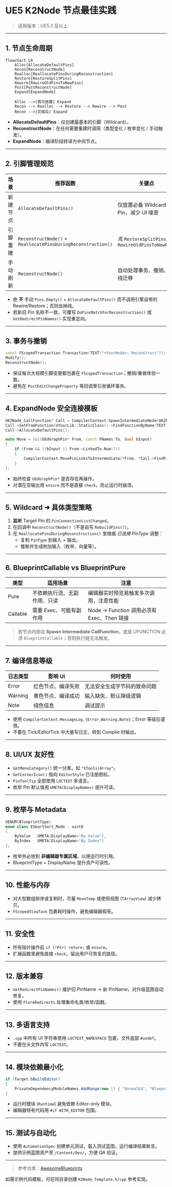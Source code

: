 # UE5 K2Node 节点最佳实践

> 适用版本：UE5.3 及以上

---

## 1. 节点生命周期

```mermaid
flowchart LR
    Alloc[AllocateDefaultPins]
    Recon[ReconstructNode]
    Realloc[ReallocatePinsDuringReconstruction]
    Restore[RestoreSplitPins]
    Rewire[RewireOldPinsToNewPins]
    Post[PostReconstructNode]
    Expand[ExpandNode]

    Alloc -->|首次放置| Expand
    Recon --> Realloc --> Restore --> Rewire --> Post
    Recon -->|完成后| Expand
```

* **AllocateDefaultPins**：仅创建最基本的引脚（Wildcard）。
* **ReconstructNode**：在任何需要重建时调用（类型变化 / 枚举变化 / 手动触发）。
* **ExpandNode**：编译阶段转译为中间节点。

---

## 2. 引脚管理规范

| 场景 | 推荐函数 | 关键点 |
| --- | --- | --- |
| 新建节点 | `AllocateDefaultPins()` | 仅放置必备 Wildcard Pin，减少 UI 噪音 |
| 引脚重建 | `ReconstructNode()` + `ReallocatePinsDuringReconstruction()` | *先* `RestoreSplitPins` *后* `RewireOldPinsToNewPins` |
| 手动刷新 | `ReconstructNode()` | 自动处理事务、撤销、连线迁移 |

* 绝 **不** 手动 `Pins.Empty()` + `AllocateDefaultPins()` 而不调用引擎自带的 Rewire/Restore；否则会掉线。
* 若新旧 Pin 名称不一致，可覆写 `DoPinsMatchForReconstruction()` 或 `GetRedirectPinNames()` 实现重定向。

---

## 3. 事务与撤销

```cpp
const FScopedTransaction Transaction(TEXT("<YourNode>: Reconstruct"));
Modify();
ReconstructNode();
```

* 保证每次大规模引脚变更都包裹在 `FScopedTransaction`；撤销/重做体验一致。
* 避免在 `PostEditChangeProperty` 等回调里引发循环事务。

---

## 4. ExpandNode 安全连接模板

```cpp
UK2Node_CallFunction* Call = CompilerContext.SpawnIntermediateNode<UK2Node_CallFunction>(this, SourceGraph);
Call->SetFromFunction(UYourLib::StaticClass()->FindFunctionByName(TEXT("Func")));
Call->AllocateDefaultPins();

auto Move = [&](UEdGraphPin* From, const FName& To, bool bInput)
{
    if (From && (!bInput || From->LinkedTo.Num()))
    {
        CompilerContext.MovePinLinksToIntermediate(*From, *Call->FindPin(To));
    }
};
```

* 始终检查 `UEdGraphPin*` 是否存在再操作。
* 对潜在空输出用 `ensure` 而不是直接 `check`，防止运行时崩溃。

---

## 5. Wildcard ➜ 具体类型策略

1. **监听** Target Pin 的 `PinConnectionListChanged`。  
2. 在回调中 `ReconstructNode()`（不是自写 `RebuildPins()`）。  
3. 在 `ReallocatePinsDuringReconstruction()` 里根据 *已连接 PinType* 调整：  
   * 复制 `PinType` 到输入 + 输出。  
   * 推断并生成附加输入（枚举、向量等）。

---

## 6. BlueprintCallable vs BlueprintPure

| 类型 | 适用场景 | 注意 |
| ---- | ---- | ---- |
| Pure | 不依赖执行流、无副作用、只读 | 编辑器实时预览易触发多次调用，注意性能 |
| Callable | 需要 Exec、可能有副作用 | Node → Function 调用必须有 Exec、Then 链接 |

> 若节点内部会 **Spawn Intermediate CallFunction**，底层 UFUNCTION 必须 `BlueprintCallable`；否则执行链无法触发。

---

## 7. 编译信息等级

| 日志类型 | 影响 UI | 何时使用 |
| --- | --- | --- |
| Error | 红色节点、编译失败 | 无法安全生成字节码的致命问题 |
| Warning | 黄色节点、编译成功 | 输入缺失、默认降级逻辑 |
| Note    | 绿色信息 | 调试提示 |

* 使用 `CompilerContext.MessageLog.{Error,Warning,Note}`；Error 等级应谨慎。  
* 不要在 Tick/EditorTick 中大量写日志，转到 Compile 时输出。

---

## 8. UI/UX 友好性

* `GetMenuCategory()` 统一分类，如 `"XTools|Array"`。
* `GetCornerIcon()` 指向 `EditorStyle` 已注册图标。
* `PinToolTip` 全部使用 `LOCTEXT` 多语言。
* 枚举 Pin 默认值用 `UMETA(DisplayName=)` 提升可读。

---

## 9. 枚举与 Metadata

```cpp
UENUM(BlueprintType)
enum class ESmartSort_Mode : uint8
{
    ByValue   UMETA(DisplayName="By Value"),
    ByIndex   UMETA(DisplayName="By Index")
};
```

* 枚举务必放到 **非编辑器专属区域**，以便运行时引用。
* BlueprintType + DisplayName 提升资产可读性。

---

## 10. 性能与内存

* 对大型数组排序或复制时，尽量 `MoveTemp` 或使用视图 (`TArrayView`) 减少拷贝。
* `FScopedSlowTask` 包裹耗时操作，避免编辑器假死。

---

## 11. 安全性

* 所有指针操作前 `if (!Ptr) return;` 或 `ensure`。  
* 扩展函数里避免直接 `check`，留出用户可恢复的路径。

---

## 12. 版本兼容

* `GetRedirectPinNames()` 维护旧 PinName → 新 PinName，对升级蓝图自动修复。
* 使用 `FCoreRedirects` 处理重命名类/枚举/函数。

---

## 13. 多语言支持

* `.cpp` 中所有 UI 字符串使用 `LOCTEXT_NAMESPACE` 包裹，文件底部 `#undef`。
* 不要在头文件内写 `LOCTEXT`。

---

## 14. 模块依赖最小化

```cs
if (Target.bBuildEditor)
{
    PrivateDependencyModuleNames.AddRange(new [] { "UnrealEd", "BlueprintGraph" });
}
```

* 运行时模块 (`Runtime`) 避免依赖 Editor-only 模块。
* 编辑器特有代码用 `#if WITH_EDITOR` 包围。

---

## 15. 测试与自动化

* 使用 `AutomationSpec` 创建单元测试，载入测试蓝图，运行编译结果断言。
* 提供示例蓝图资产至 `/Content/Dev/`，方便 QA 验证。

---

> 参考仓库：[AwesomeBlueprints](https://github.com/xusjtuer/NoteUE4/tree/master/AwesomeBlueprints)

如需示例代码模板，可在同目录创建 `K2Node_Template.h/cpp` 参考实现。 